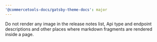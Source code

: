 ```yaml
---
'@commercetools-docs/gatsby-theme-docs': major
---
```


Do not render any image in the release notes list, Api type and endpoint descriptions and other places where markdown fragments are rendered inside a page.
